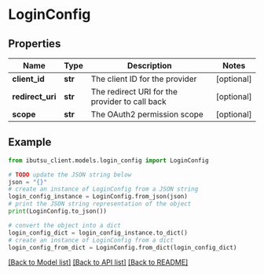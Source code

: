 # LoginConfig


## Properties

Name | Type | Description | Notes
------------ | ------------- | ------------- | -------------
**client_id** | **str** | The client ID for the provider | [optional] 
**redirect_uri** | **str** | The redirect URI for the provider to call back | [optional] 
**scope** | **str** | The OAuth2 permission scope | [optional] 

## Example

```python
from ibutsu_client.models.login_config import LoginConfig

# TODO update the JSON string below
json = "{}"
# create an instance of LoginConfig from a JSON string
login_config_instance = LoginConfig.from_json(json)
# print the JSON string representation of the object
print(LoginConfig.to_json())

# convert the object into a dict
login_config_dict = login_config_instance.to_dict()
# create an instance of LoginConfig from a dict
login_config_from_dict = LoginConfig.from_dict(login_config_dict)
```
[[Back to Model list]](../README.md#documentation-for-models) [[Back to API list]](../README.md#documentation-for-api-endpoints) [[Back to README]](../README.md)


